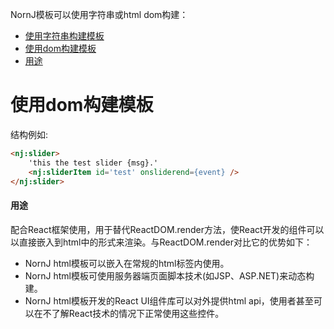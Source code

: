 NornJ模板可以使用字符串或html dom构建：
* [使用字符串构建模板](https://github.com/joe-sky/nornj/blob/master/docs/使用字符串构建模板.md)
* [使用dom构建模板](#使用dom构建模板)
 * [用途](#用途)

# 使用dom构建模板

结构例如:
```html
<nj:slider>
    'this the test slider {msg}.'
    <nj:sliderItem id='test' onsliderend={event} />
</nj:slider>
```

#### 用途

配合React框架使用，用于替代ReactDOM.render方法，使React开发的组件可以以直接嵌入到html中的形式来渲染。与ReactDOM.render对比它的优势如下：
* NornJ html模板可以嵌入在常规的html标签内使用。
* NornJ html模板可使用服务器端页面脚本技术(如JSP、ASP.NET)来动态构建。
* NornJ html模板开发的React UI组件库可以对外提供html api，使用者甚至可以在不了解React技术的情况下正常使用这些控件。
